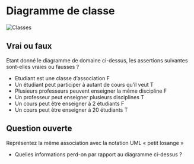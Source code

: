 # Diagramme de classe

![Classes](uml/classes.png)

## Vrai ou faux

Etant donné le diagramme de domaine ci-dessus, les assertions suivantes sont-elles vraies ou fausses ? 
- Etudiant est une classe d’association F
- Un étudiant peut participer à autant de cours qu’il veut T
- Plusieurs professeurs peuvent enseigner la même discipline F
- Un professeur peut enseigner plusieurs disciplines T
- Un cours peut être enseigner à 2 étudiants F
- Un cours peut être enseigner à 20 étudiants T

## Question ouverte

Représentez la même association avec la notation UML « petit losange » 

- Quelles informations perd-on par rapport au diagramme ci-dessus ? 

